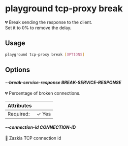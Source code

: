 # playground tcp-proxy break

💔 Break sending the response to the client.  
Set it to 0% to remove the delay.

## Usage

```bash
playground tcp-proxy break [OPTIONS]
```

## Options

#### *--break-service-response BREAK-SERVICE-RESPONSE*

💔 Percentage of broken connections.

| Attributes      | &nbsp;
|-----------------|-------------
| Required:       | ✓ Yes

#### *--connection-id CONNECTION-ID*

🧲 Zazkia TCP connection id  
      


